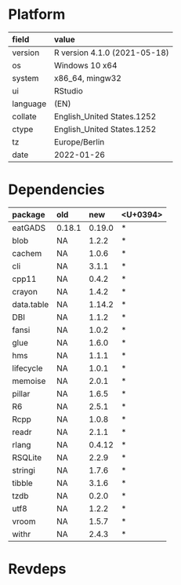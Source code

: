# Platform

|field    |value                        |
|:--------|:----------------------------|
|version  |R version 4.1.0 (2021-05-18) |
|os       |Windows 10 x64               |
|system   |x86_64, mingw32              |
|ui       |RStudio                      |
|language |(EN)                         |
|collate  |English_United States.1252   |
|ctype    |English_United States.1252   |
|tz       |Europe/Berlin                |
|date     |2022-01-26                   |

# Dependencies

|package    |old    |new    |<U+0394>  |
|:----------|:------|:------|:--|
|eatGADS    |0.18.1 |0.19.0 |*  |
|blob       |NA     |1.2.2  |*  |
|cachem     |NA     |1.0.6  |*  |
|cli        |NA     |3.1.1  |*  |
|cpp11      |NA     |0.4.2  |*  |
|crayon     |NA     |1.4.2  |*  |
|data.table |NA     |1.14.2 |*  |
|DBI        |NA     |1.1.2  |*  |
|fansi      |NA     |1.0.2  |*  |
|glue       |NA     |1.6.0  |*  |
|hms        |NA     |1.1.1  |*  |
|lifecycle  |NA     |1.0.1  |*  |
|memoise    |NA     |2.0.1  |*  |
|pillar     |NA     |1.6.5  |*  |
|R6         |NA     |2.5.1  |*  |
|Rcpp       |NA     |1.0.8  |*  |
|readr      |NA     |2.1.1  |*  |
|rlang      |NA     |0.4.12 |*  |
|RSQLite    |NA     |2.2.9  |*  |
|stringi    |NA     |1.7.6  |*  |
|tibble     |NA     |3.1.6  |*  |
|tzdb       |NA     |0.2.0  |*  |
|utf8       |NA     |1.2.2  |*  |
|vroom      |NA     |1.5.7  |*  |
|withr      |NA     |2.4.3  |*  |

# Revdeps

